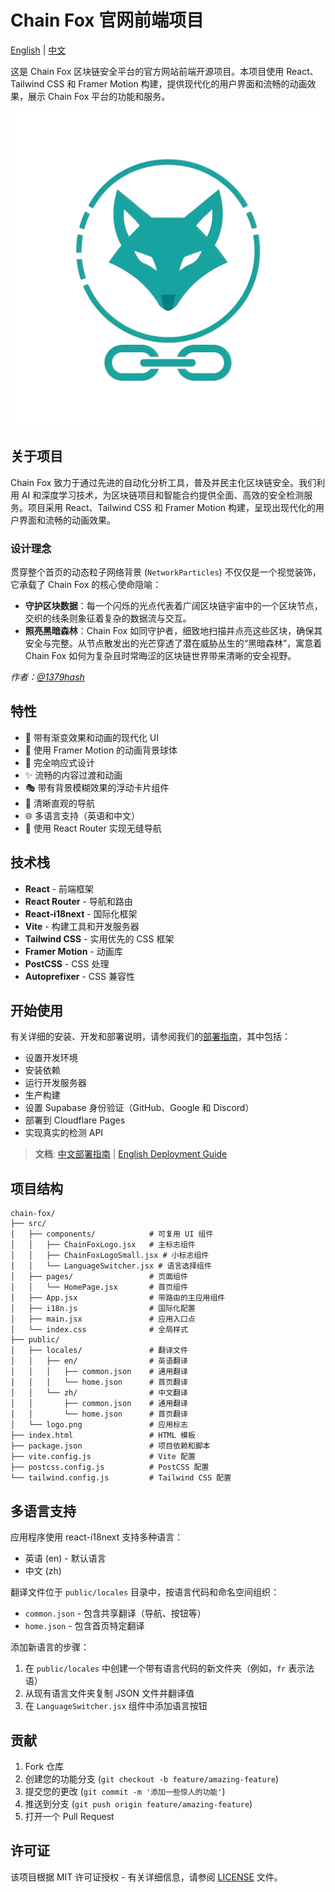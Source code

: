 # Chain Fox 官网前端项目

[English](README.md) | [中文](README.zh.md)

这是 Chain Fox 区块链安全平台的官方网站前端开源项目。本项目使用 React、Tailwind CSS 和 Framer Motion 构建，提供现代化的用户界面和流畅的动画效果，展示 Chain Fox 平台的功能和服务。

![项目标志](/public/logo.png)

## 关于项目

Chain Fox 致力于通过先进的自动化分析工具，普及并民主化区块链安全。我们利用 AI 和深度学习技术，为区块链项目和智能合约提供全面、高效的安全检测服务。项目采用 React、Tailwind CSS 和 Framer Motion 构建，呈现出现代化的用户界面和流畅的动画效果。

### 设计理念

贯穿整个首页的动态粒子网络背景 (`NetworkParticles`) 不仅仅是一个视觉装饰，它承载了 Chain Fox 的核心使命隐喻：

*   **守护区块数据**：每一个闪烁的光点代表着广阔区块链宇宙中的一个区块节点，交织的线条则象征着复杂的数据流与交互。
*   **照亮黑暗森林**：Chain Fox 如同守护者，细致地扫描并点亮这些区块，确保其安全与完整。从节点散发出的光芒穿透了潜在威胁丛生的“黑暗森林”，寓意着 Chain Fox 如何为复杂且时常晦涩的区块链世界带来清晰的安全视野。

*作者：[@1379hash](https://twitter.com/1379hash)*

## 特性

- 🎨 带有渐变效果和动画的现代化 UI
- 🌊 使用 Framer Motion 的动画背景球体
- 📱 完全响应式设计
- ✨ 流畅的内容过渡和动画
- 🎭 带有背景模糊效果的浮动卡片组件
- 🎯 清晰直观的导航
- 🌐 多语言支持（英语和中文）
- 🔄 使用 React Router 实现无缝导航

## 技术栈

- **React** - 前端框架
- **React Router** - 导航和路由
- **React-i18next** - 国际化框架
- **Vite** - 构建工具和开发服务器
- **Tailwind CSS** - 实用优先的 CSS 框架
- **Framer Motion** - 动画库
- **PostCSS** - CSS 处理
- **Autoprefixer** - CSS 兼容性

## 开始使用

有关详细的安装、开发和部署说明，请参阅我们的[部署指南](./deploy.zh.md)，其中包括：

- 设置开发环境
- 安装依赖
- 运行开发服务器
- 生产构建
- 设置 Supabase 身份验证（GitHub、Google 和 Discord）
- 部署到 Cloudflare Pages
- 实现真实的检测 API

> **文档**: [中文部署指南](./deploy.zh.md) | [English Deployment Guide](./deploy.md)

## 项目结构

```
chain-fox/
├── src/
│   ├── components/            # 可复用 UI 组件
│   │   ├── ChainFoxLogo.jsx   # 主标志组件
│   │   ├── ChainFoxLogoSmall.jsx # 小标志组件
│   │   └── LanguageSwitcher.jsx # 语言选择组件
│   ├── pages/                 # 页面组件
│   │   └── HomePage.jsx       # 首页组件
│   ├── App.jsx                # 带路由的主应用组件
│   ├── i18n.js                # 国际化配置
│   ├── main.jsx               # 应用入口点
│   └── index.css              # 全局样式
├── public/
│   ├── locales/               # 翻译文件
│   │   ├── en/                # 英语翻译
│   │   │   ├── common.json    # 通用翻译
│   │   │   └── home.json      # 首页翻译
│   │   └── zh/                # 中文翻译
│   │       ├── common.json    # 通用翻译
│   │       └── home.json      # 首页翻译
│   └── logo.png               # 应用标志
├── index.html                 # HTML 模板
├── package.json               # 项目依赖和脚本
├── vite.config.js             # Vite 配置
├── postcss.config.js          # PostCSS 配置
└── tailwind.config.js         # Tailwind CSS 配置
```

## 多语言支持

应用程序使用 react-i18next 支持多种语言：

- 英语 (en) - 默认语言
- 中文 (zh)

翻译文件位于 `public/locales` 目录中，按语言代码和命名空间组织：

- `common.json` - 包含共享翻译（导航、按钮等）
- `home.json` - 包含首页特定翻译

添加新语言的步骤：

1. 在 `public/locales` 中创建一个带有语言代码的新文件夹（例如，`fr` 表示法语）
2. 从现有语言文件夹复制 JSON 文件并翻译值
3. 在 `LanguageSwitcher.jsx` 组件中添加语言按钮

## 贡献

1. Fork 仓库
2. 创建您的功能分支 (`git checkout -b feature/amazing-feature`)
3. 提交您的更改 (`git commit -m '添加一些惊人的功能'`)
4. 推送到分支 (`git push origin feature/amazing-feature`)
5. 打开一个 Pull Request

## 许可证

该项目根据 MIT 许可证授权 - 有关详细信息，请参阅 [LICENSE](LICENSE) 文件。

